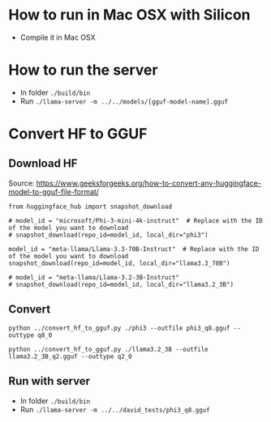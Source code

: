 # How to run in Mac OSX with Silicon
* Compile it in Mac OSX

# How to run the server
* In folder `./build/bin`
* Run `./llama-server -m ../../models/[gguf-model-name].gguf`

# Convert HF to GGUF
## Download HF
Source: https://www.geeksforgeeks.org/how-to-convert-any-huggingface-model-to-gguf-file-format/
```
from huggingface_hub import snapshot_download

# model_id = "microsoft/Phi-3-mini-4k-instruct"  # Replace with the ID of the model you want to download
# snapshot_download(repo_id=model_id, local_dir="phi3")

model_id = "meta-llama/Llama-3.3-70B-Instruct"  # Replace with the ID of the model you want to download
snapshot_download(repo_id=model_id, local_dir="llama3.3_70B")

# model_id = "meta-llama/Llama-3.2-3B-Instruct"
# snapshot_download(repo_id=model_id, local_dir="llama3.2_3B")
```

## Convert
`python ../convert_hf_to_gguf.py ./phi3 --outfile phi3_q8.gguf --outtype q8_0`

`python ../convert_hf_to_gguf.py ./llama3.2_3B --outfile llama3.2_3B_q2.gguf --outtype q2_0`

## Run with server
* In folder `./build/bin`
* Run `./llama-server -m ../../david_tests/phi3_q8.gguf`
